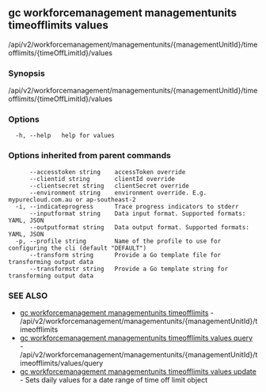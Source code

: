 ## gc workforcemanagement managementunits timeofflimits values

/api/v2/workforcemanagement/managementunits/{managementUnitId}/timeofflimits/{timeOffLimitId}/values

### Synopsis

/api/v2/workforcemanagement/managementunits/{managementUnitId}/timeofflimits/{timeOffLimitId}/values

### Options

```
  -h, --help   help for values
```

### Options inherited from parent commands

```
      --accesstoken string    accessToken override
      --clientid string       clientId override
      --clientsecret string   clientSecret override
      --environment string    environment override. E.g. mypurecloud.com.au or ap-southeast-2
  -i, --indicateprogress      Trace progress indicators to stderr
      --inputformat string    Data input format. Supported formats: YAML, JSON
      --outputformat string   Data output format. Supported formats: YAML, JSON
  -p, --profile string        Name of the profile to use for configuring the cli (default "DEFAULT")
      --transform string      Provide a Go template file for transforming output data
      --transformstr string   Provide a Go template string for transforming output data
```

### SEE ALSO

* [gc workforcemanagement managementunits timeofflimits](gc_workforcemanagement_managementunits_timeofflimits.html)	 - /api/v2/workforcemanagement/managementunits/{managementUnitId}/timeofflimits
* [gc workforcemanagement managementunits timeofflimits values query](gc_workforcemanagement_managementunits_timeofflimits_values_query.html)	 - /api/v2/workforcemanagement/managementunits/{managementUnitId}/timeofflimits/values/query
* [gc workforcemanagement managementunits timeofflimits values update](gc_workforcemanagement_managementunits_timeofflimits_values_update.html)	 - Sets daily values for a date range of time off limit object


